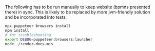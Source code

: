 
The following has to be run manually to keep website (bpmns presented there) in sync.
This is likely to be replaced by more jvm-friendly solution and be incorporated into tests.

```bash
npx puppeteer browsers install
npm install
# for troubleshooting
export DEBUG=puppeteer:browsers:launcher
node ./render-docs.mjs
```